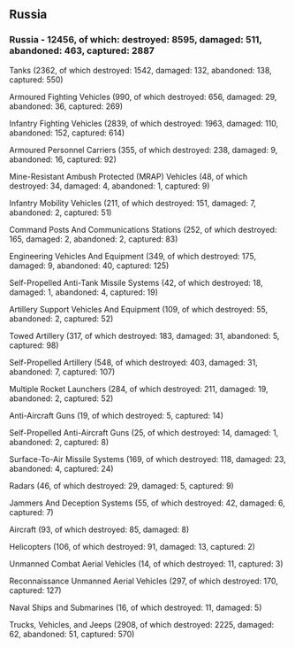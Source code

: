 
 
 ## Russia
 
 ### Russia - 12456, of which: destroyed: 8595, damaged: 511, abandoned: 463, captured: 2887

 

 

 Tanks (2362, of which destroyed: 1542, damaged: 132, abandoned: 138, captured: 550)

 Armoured Fighting Vehicles (990, of which destroyed: 656, damaged: 29, abandoned: 36, captured: 269)

 Infantry Fighting Vehicles (2839, of which destroyed: 1963, damaged: 110, abandoned: 152, captured: 614)

 Armoured Personnel Carriers (355, of which destroyed: 238, damaged: 9, abandoned: 16, captured: 92)

 Mine-Resistant Ambush Protected (MRAP) Vehicles (48, of which destroyed: 34, damaged: 4, abandoned: 1, captured: 9)

 Infantry Mobility Vehicles (211, of which destroyed: 151, damaged: 7, abandoned: 2, captured: 51)

 Command Posts And Communications Stations (252, of which destroyed: 165, damaged: 2, abandoned: 2, captured: 83)

 Engineering Vehicles And Equipment (349, of which destroyed: 175, damaged: 9, abandoned: 40, captured: 125)

 Self-Propelled Anti-Tank Missile Systems (42, of which destroyed: 18, damaged: 1, abandoned: 4, captured: 19)

 Artillery Support Vehicles And Equipment (109, of which destroyed: 55, abandoned: 2, captured: 52)

 Towed Artillery (317, of which destroyed: 183, damaged: 31, abandoned: 5, captured: 98)

 Self-Propelled Artillery (548, of which destroyed: 403, damaged: 31, abandoned: 7, captured: 107)

 Multiple Rocket Launchers (284, of which destroyed: 211, damaged: 19, abandoned: 2, captured: 52)

 Anti-Aircraft Guns (19, of which destroyed: 5, captured: 14)

 Self-Propelled Anti-Aircraft Guns (25, of which destroyed: 14, damaged: 1, abandoned: 2, captured: 8)

 Surface-To-Air Missile Systems (169, of which destroyed: 118, damaged: 23, abandoned: 4, captured: 24)

 Radars (46, of which destroyed: 29, damaged: 5, captured: 9)

 Jammers And Deception Systems (55, of which destroyed: 42, damaged: 6, captured: 7)

 Aircraft (93, of which destroyed: 85, damaged: 8)

 Helicopters (106, of which destroyed: 91, damaged: 13, captured: 2)

 Unmanned Combat Aerial Vehicles (14, of which destroyed: 11, captured: 3)

 Reconnaissance Unmanned Aerial Vehicles (297, of which destroyed: 170, captured: 127)

 Naval Ships and Submarines (16, of which destroyed: 11, damaged: 5)

 Trucks, Vehicles, and Jeeps (2908, of which destroyed: 2225, damaged: 62, abandoned: 51, captured: 570)

